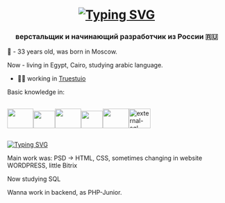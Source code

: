 <h1 align="center">
<a href="https://git.io/typing-svg"><img src="https://readme-typing-svg.demolab.com?font=Fira+Code&pause=1000&color=00EB09&random=false&width=435&lines=Hello%2C+my+name+is+Anar!" alt="Typing SVG" /></a></h1>
<h3 align="center">верстальщик и начинающий разработчик из России 🇷🇺</h3>


🧔 - 33 years old, was born in Moscow.

Now - living in Egypt, Cairo,
studying arabic language.


- 👨‍💻 working in <a href="truestudio.ru">Truestuio</a>



Basic knowledge in:

##
<a href="#"><img src="https://cdn.jsdelivr.net/gh/devicons/devicon@latest/icons/php/php-original.svg" style="width: 60px; height: 45px"></a><a href="#"><img src="https://cdn.jsdelivr.net/gh/devicons/devicon@latest/icons/javascript/javascript-original.svg" style="width: 50px; height: 40px"></a><a href="#"><img src="https://cdn.jsdelivr.net/gh/devicons/devicon@latest/icons/jquery/jquery-plain-wordmark.svg" style="width: 60px; height: 45px"></a><a href="#"><img src="https://cdn.jsdelivr.net/gh/devicons/devicon@latest/icons/sass/sass-original.svg" style="width: 50px; height: 40px"></a><a href="#"><img src="https://cdn.jsdelivr.net/gh/devicons/devicon@latest/icons/bootstrap/bootstrap-original-wordmark.svg" style="width: 60px; height: 45px"></a><a href="#"><img width="50" height="45" src="https://img.icons8.com/external-soft-fill-juicy-fish/60/external-sql-coding-and-development-soft-fill-soft-fill-juicy-fish.png" alt="external-sql-coding-and-development-soft-fill-soft-fill-juicy-fish"/></a>
##
  
<a href="https://git.io/typing-svg"><img src="https://readme-typing-svg.demolab.com?font=Fira+Code&pause=1000&color=00EB09&random=false&width=435&lines=What+i+did%3F" alt="Typing SVG" /></a>

Main work was:
 PSD -> HTML, CSS, sometimes changing in website
WORDPRESS, little Bitrix

Now studying SQL

Wanna work in backend, as PHP-Junior.
